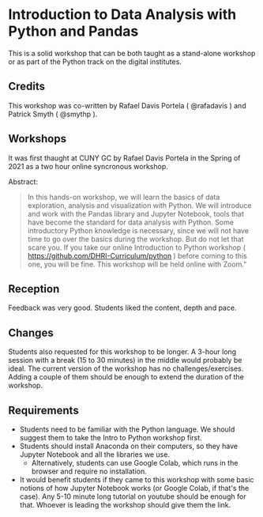 # Introduction to Data Analysis with Python and Pandas

This is a solid workshop that can be both taught as a stand-alone workshop or as part of the Python track on the digital institutes.

## Credits
This workshop was co-written by Rafael Davis Portela ( @rafadavis ) and Patrick Smyth ( @smythp ).

## Workshops
It was first thaught at CUNY GC by Rafael Davis Portela in the Spring of 2021 as a two hour online syncronous workshop.

Abstract: 

> In this hands-on workshop, we will learn the basics of data exploration, analysis and visualization with Python. 
> We will introduce and work with the Pandas library and Jupyter Notebook, tools that have become the standard for data analysis with Python. 
> Some introductory Python knowledge is necessary, since we will not have time to go over the basics during the workshop. But do not let that scare you. 
> If you take our online Introduction to Python workshop ( https://github.com/DHRI-Curriculum/python ) before coming to this one, you will be fine. 
> This workshop will be held online with Zoom."

## Reception
Feedback was very good. Students liked the content, depth and pace.

## Changes 
Students also requested for this workshop to be longer. 
A 3-hour long session with a break (15 to 30 minutes) in the middle would probably be ideal.
The current version of the workshop has no challenges/exercises. 
Adding a couple of them should be enough to extend the duration of the workshop.

## Requirements
- Students need to be familiar with the Python language. We should suggest them to take the Intro to Python workshop first.
- Students should install Anaconda on their computers, so they have Jupyter Notebook and all the libraries we use.
  - Alternatively, students can use Google Colab, which runs in the browser and require no installation. 
- It would benefit students if they came to this workshop with some basic notions of how Jupyter Notebook works (or Google Colab, if that's the case).
Any 5-10 minute long tutorial on youtube should be enough for that. Whoever is leading the workshop should give them the link.
